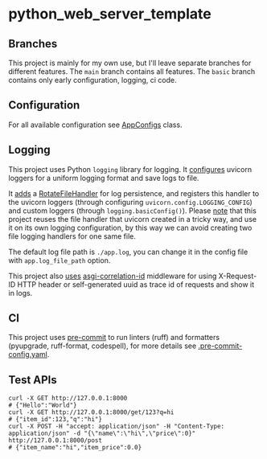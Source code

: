 # python_web_server_template

## Branches

This project is mainly for my own use, but I'll leave separate branches for different features.
The `main` branch contains all features.
The `basic` branch contains only early configuration, logging, ci code.

## Configuration

For all available configuration see [AppConfigs](/app/config/__init__.py) class.

## Logging

This project uses Python `logging` library for logging.
It [configures](/app/__main__.py) uvicorn loggers for a uniform logging format and save logs to file.

It [adds](/app/config/log_config.py) a [RotateFileHandler](https://docs.python.org/3/library/logging.handlers.html#logging.handlers.RotatingFileHandler) for log persistence,
and registers this handler to the uvicorn loggers (through configuring `uvicorn.config.LOGGING_CONFIG`) and custom loggers (through `logging.basicConfig()`).
Please [note](/app/config/log_config.py) that this project reuses the file handler that uvicorn created in a tricky way,
and use it on its own logging configuration,
by this way we can avoid creating two file logging handlers for one same file.

The default log file path is `./app.log`, you can change it in the config file with `app.log_file_path` option.

This project also [uses](/app/config/log_config.py) [asgi-correlation-id](https://github.com/snok/asgi-correlation-id) middleware
for using X-Request-ID HTTP header or self-generated uuid as trace id of requests and show it in logs.

## CI

This project uses [pre-commit](https://pre-commit.com/) to run linters (ruff) and formatters (pyupgrade, ruff-format, codespell),
for more details see [.pre-commit-config.yaml](.pre-commit-config.yaml).

## Test APIs

```shell
curl -X GET http://127.0.0.1:8000
# {"Hello":"World"}
curl -X GET http://127.0.0.1:8000/get/123?q=hi
# {"item_id":123,"q":"hi"}
curl -X POST -H "accept: application/json" -H "Content-Type: application/json" -d "{\"name\":\"hi\",\"price\":0}" http://127.0.0.1:8000/post
# {"item_name":"hi","item_price":0.0}
```